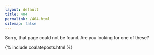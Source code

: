 ```yaml
---
layout: default
title: 404
permalink: /404.html
sitemap: false
---
```

Sorry, that page could not be found. Are you looking for one of these?

{% include coalateposts.html %}
